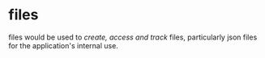 # files
files would be used to *create, access and track* files, particularly json files for the application's internal use.
